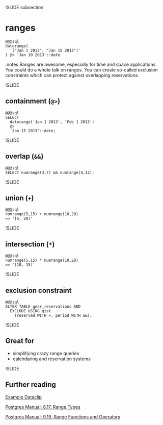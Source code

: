 !SLIDE subsection
# ranges
    @@@sql
    daterange(
      '["Jan 1 2013", "Jan 15 2013")'
    ) @> 'Jan 10 2013'::date

.notes Ranges are awesome, especially for time and space applications. You could do a whole talk on ranges. You can create so-called exclusion constraints which can protect against overlapping reservations.

!SLIDE
## containment (`@>`)
    @@@sql
    SELECT 
      daterange('Jan 1 2013', 'Feb 1 2013') 
      @> 
      'Jan 15 2013'::date;

!SLIDE
## overlap (`&&`)
    @@@sql
    SELECT numrange(3,7) && numrange(4,12);

!SLIDE
## union (`+`)
    @@@sql
    numrange(5,15) + numrange(10,20)
    => '[5, 20)'

!SLIDE
## intersection (`*`)
    @@@sql
    numrange(5,15) * numrange(10,20)
    => '[10, 15)'

!SLIDE
## exclusion constraint
    @@@sql
    ALTER TABLE gear_reservations ADD
      EXCLUDE USING gist 
        (reserved WITH =, period WITH &&);

!SLIDE
## Great for

* simplifying crazy range queries
* calendaring and reservation systems


!SLIDE
## Further reading

[Example Dataclip](https://dataclips.heroku.com/xsfcgdnzcjqabukvdfuibebsxnwp)

[Postgres Manual: 8.17. Range Types](http://www.postgresql.org/docs/devel/static/rangetypes.html)

[Postgres Manual: 9.19. Range Functions and Operators](http://www.postgresql.org/docs/9.2/static/functions-range.html)
